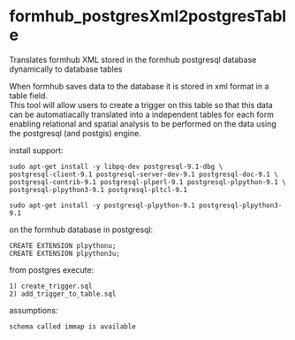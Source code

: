 formhub_postgresXml2postgresTable
=================================

Translates formhub XML stored in the formhub postgresql database dynamically to database tables

When formhub saves data to the database it is stored in xml format in a table field.  
This tool will allow users to create a trigger on this table so that this data can be automatiacally
translated into a independent tables for each form enabling relational and spatial analysis to be 
performed on the data using the postgresql (and postgis) engine.

install support:

    sudo apt-get install -y libpq-dev postgresql-9.1-dbg \
    postgresql-client-9.1 postgresql-server-dev-9.1 postgresql-doc-9.1 \
    postgresql-contrib-9.1 postgresql-plperl-9.1 postgresql-plpython-9.1 \
    postgresql-plpython3-9.1 postgresql-pltcl-9.1
    
    sudo apt-get install -y postgresql-plpython-9.1 postgresql-plpython3-9.1
  
on the formhub database in postgresql:
    
    CREATE EXTENSION plpythonu;
    CREATE EXTENSION plpython3u;

from postgres execute:

    1) create_trigger.sql
    2) add_trigger_to_table.sql

assumptions:
    
    schema called immap is available

